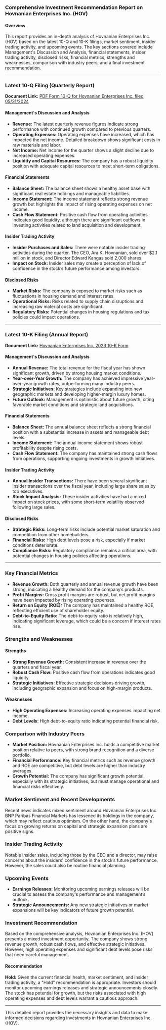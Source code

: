 ### Comprehensive Investment Recommendation Report on Hovnanian Enterprises Inc. (HOV)

#### Overview
This report provides an in-depth analysis of Hovnanian Enterprises Inc. (HOV) based on the latest 10-Q and 10-K filings, market sentiment, insider trading activity, and upcoming events. The key sections covered include Management's Discussion and Analysis, financial statements, insider trading activity, disclosed risks, financial metrics, strengths and weaknesses, comparison with industry peers, and a final investment recommendation.

---

### Latest 10-Q Filing (Quarterly Report)
**Document Link:** [PDF Form 10-Q for Hovnanian Enterprises Inc. filed 05/31/2024](https://khov.gcs-web.com/static-files/ad7f98bc-b75c-407b-990a-8ddd40c0d462)

#### Management's Discussion and Analysis
- **Revenue:** The latest quarterly revenue figures indicate strong performance with continued growth compared to previous quarters.
- **Operating Expenses:** Operating expenses have increased, which has impacted the net income. Detailed breakdown shows significant costs in raw materials and labor.
- **Net Income:** Net income for the quarter shows a slight decline due to increased operating expenses.
- **Liquidity and Capital Resources:** The company has a robust liquidity position with adequate capital resources to meet short-term obligations.

#### Financial Statements
- **Balance Sheet:** The balance sheet shows a healthy asset base with significant real estate holdings and manageable liabilities.
- **Income Statement:** The income statement reflects strong revenue growth but highlights the impact of rising operating expenses on net income.
- **Cash Flow Statement:** Positive cash flow from operating activities indicates good liquidity, although there are significant outflows in investing activities related to land acquisition and development.

#### Insider Trading Activity
- **Insider Purchases and Sales:** There were notable insider trading activities during the quarter. The CEO, Ara K. Hovnanian, sold over $2.1 million in stock, and Director Edward Kangas sold 2,000 shares.
- **Impact on Stock:** Insider sales may create a perception of lack of confidence in the stock’s future performance among investors.

#### Disclosed Risks
- **Market Risks:** The company is exposed to market risks such as fluctuations in housing demand and interest rates.
- **Operational Risks:** Risks related to supply chain disruptions and increasing raw material costs are significant.
- **Regulatory Risks:** Potential changes in housing regulations and tax policies could impact operations.

---

### Latest 10-K Filing (Annual Report)
**Document Link:** [Hovnanian Enterprises Inc. 2023 10-K Form](https://www.sec.gov/Archives/edgar/data/357294/000143774923034783/0001437749-23-034783-index.htm)

#### Management's Discussion and Analysis
- **Annual Revenue:** The total revenue for the fiscal year has shown significant growth, driven by strong housing market conditions.
- **Year-over-Year Growth:** The company has achieved impressive year-over-year growth rates, outperforming many industry peers.
- **Strategic Initiatives:** Key strategies include expanding into new geographic markets and developing higher-margin luxury homes.
- **Future Outlook:** Management is optimistic about future growth, citing favorable market conditions and strategic land acquisitions.

#### Financial Statements
- **Balance Sheet:** The annual balance sheet reflects a strong financial position with a substantial increase in assets and manageable debt levels.
- **Income Statement:** The annual income statement shows robust profitability despite rising costs.
- **Cash Flow Statement:** The company has maintained strong cash flows from operations, supporting ongoing investments in growth initiatives.

#### Insider Trading Activity
- **Annual Insider Transactions:** There have been several significant insider transactions over the fiscal year, including large share sales by top executives.
- **Stock Impact Analysis:** These insider activities have had a mixed impact on stock prices, with some short-term volatility observed following large sales.

#### Disclosed Risks
- **Strategic Risks:** Long-term risks include potential market saturation and competition from other homebuilders.
- **Financial Risks:** High debt levels pose a risk, especially if market conditions deteriorate.
- **Compliance Risks:** Regulatory compliance remains a critical area, with potential changes in housing policies affecting operations.

---

### Key Financial Metrics
- **Revenue Growth:** Both quarterly and annual revenue growth have been strong, indicating a healthy demand for the company’s products.
- **Profit Margins:** Gross profit margins are robust, but net profit margins have been impacted by rising operating expenses.
- **Return on Equity (ROE):** The company has maintained a healthy ROE, reflecting efficient use of shareholder equity.
- **Debt-to-Equity Ratio:** The debt-to-equity ratio is relatively high, indicating significant leverage, which could be a concern if interest rates rise.

### Strengths and Weaknesses
#### Strengths
- **Strong Revenue Growth:** Consistent increase in revenue over the quarters and fiscal year.
- **Robust Cash Flow:** Positive cash flow from operations indicates good liquidity.
- **Strategic Initiatives:** Effective strategic decisions driving growth, including geographic expansion and focus on high-margin products.

#### Weaknesses
- **High Operating Expenses:** Increasing operating expenses impacting net income.
- **Debt Levels:** High debt-to-equity ratio indicating potential financial risk.

### Comparison with Industry Peers
- **Market Position:** Hovnanian Enterprises Inc. holds a competitive market position relative to peers, with strong brand recognition and a diverse portfolio.
- **Financial Performance:** Key financial metrics such as revenue growth and ROE are competitive, but debt levels are higher than industry averages.
- **Growth Potential:** The company has significant growth potential, especially with its strategic initiatives, but must manage operational and financial risks effectively.

### Market Sentiment and Recent Developments
Recent news indicates mixed sentiment around Hovnanian Enterprises Inc. BNP Paribas Financial Markets has lessened its holdings in the company, which may reflect cautious optimism. On the other hand, the company's focus on growing returns on capital and strategic expansion plans are positive signs.

### Insider Trading Activity
Notable insider sales, including those by the CEO and a director, may raise concerns about the insiders' confidence in the stock’s future performance. However, the sales could also be routine financial planning.

### Upcoming Events
- **Earnings Releases:** Monitoring upcoming earnings releases will be crucial to assess the company's performance and management’s outlook.
- **Strategic Announcements:** Any new strategic initiatives or market expansions will be key indicators of future growth potential.

### Investment Recommendation
Based on the comprehensive analysis, Hovnanian Enterprises Inc. (HOV) presents a mixed investment opportunity. The company shows strong revenue growth, robust cash flows, and effective strategic initiatives. However, high operating expenses and significant debt levels pose risks that need careful management.

#### Recommendation
**Hold:** Given the current financial health, market sentiment, and insider trading activity, a "Hold" recommendation is appropriate. Investors should monitor upcoming earnings releases and strategic announcements closely. The stock has potential for growth, but the risks associated with high operating expenses and debt levels warrant a cautious approach.

---

This detailed report provides the necessary insights and data to make informed decisions regarding investments in Hovnanian Enterprises Inc. (HOV).